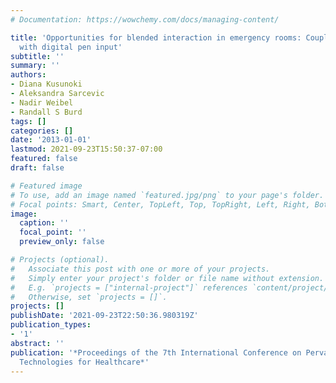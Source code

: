 ```yaml
---
# Documentation: https://wowchemy.com/docs/managing-content/

title: 'Opportunities for blended interaction in emergency rooms: Coupling displays
  with digital pen input'
subtitle: ''
summary: ''
authors:
- Diana Kusunoki
- Aleksandra Sarcevic
- Nadir Weibel
- Randall S Burd
tags: []
categories: []
date: '2013-01-01'
lastmod: 2021-09-23T15:50:37-07:00
featured: false
draft: false

# Featured image
# To use, add an image named `featured.jpg/png` to your page's folder.
# Focal points: Smart, Center, TopLeft, Top, TopRight, Left, Right, BottomLeft, Bottom, BottomRight.
image:
  caption: ''
  focal_point: ''
  preview_only: false

# Projects (optional).
#   Associate this post with one or more of your projects.
#   Simply enter your project's folder or file name without extension.
#   E.g. `projects = ["internal-project"]` references `content/project/deep-learning/index.md`.
#   Otherwise, set `projects = []`.
projects: []
publishDate: '2021-09-23T22:50:36.980319Z'
publication_types:
- '1'
abstract: ''
publication: '*Proceedings of the 7th International Conference on Pervasive Computing
  Technologies for Healthcare*'
---
```

